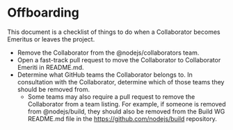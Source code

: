 # Offboarding

This document is a checklist of things to do when a Collaborator becomes
Emeritus or leaves the project.

* Remove the Collaborator from the @nodejs/collaborators team.
* Open a fast-track pull request to move the Collaborator to Collaborator
  Emeriti in README.md.
* Determine what GitHub teams the Collaborator belongs to. In consultation with
  the Collaborator, determine which of those teams they should be removed from.
  * Some teams may also require a pull request to remove the Collaborator from
    a team listing. For example, if someone is removed from @nodejs/build,
    they should also be removed from the Build WG README.md file in the
    <https://github.com/nodejs/build> repository.
